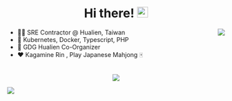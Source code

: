 <div align="center">
  <h1>Hi there! <img src="https://media.giphy.com/media/hvRJCLFzcasrR4ia7z/giphy.gif" width="25px"></h1>
</div>

<img align="right" src="https://github-readme-stats.vercel.app/api?username=tico88612&hide_title=true&count_private=true&show_icons=true" />

- 🧑‍💻 SRE Contractor @ Hualien, Taiwan
- 🐳 Kubernetes, Docker, Typescript, PHP
- 🤝 GDG Hualien Co-Organizer
- ❤️ Kagamine Rin , Play Japanese Mahjong 🀄️

<br>

<div align="center">
  <img src="https://github-profile-trophy.vercel.app/?username=tico88612&theme=flat&no-frame=true&theme=onedark&margin-w=30&column=4" />
</div>

<!-- It is https://yhype.me/ views count tracker, please remove it or use your own -->
![](https://hit.yhype.me/github/profile?user_id=17496418)
